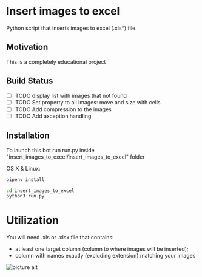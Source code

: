 # Insert images to excel


Python script that inserts images to excel (.xls*) file.

## Motivation

This is a completely educational project

## Build Status

- [ ] TODO display list with images that not found
- [ ] TODO Set property to all images: move and size with cells
- [ ] TODO Add compression to the images
- [ ] TODO Add axception handling

## Installation

To launch this bot run run.py inside "insert_images_to_excel/insert_images_to_excel" folder

OS X & Linux:

```sh
pipenv install
```
```sh
cd insert_images_to_excel
python3 run.py
```

# Utilization

You will need .xls or .xlsx file that contains:
* at least one target column (column to where images will be inserted);
* column with names exactly (excluding extension) matching your images

![picture alt](/Users/alena/Dev/heart_repos/orbico/insert_images_to_excel/test_data/target_file.png "target file")
